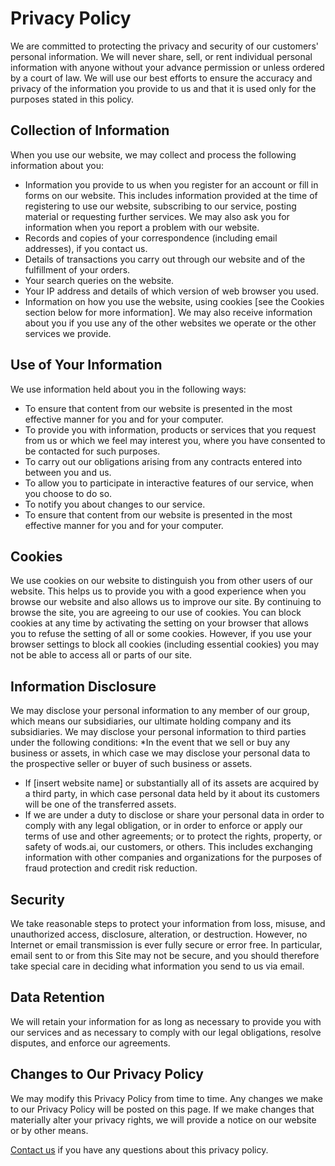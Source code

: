 # Privacy Policy 
We are committed to protecting the privacy and security of our customers' personal information. We will never share, sell, or rent individual personal information with anyone without your advance permission or unless ordered by a court of law. We will use our best efforts to ensure the accuracy and privacy of the information you provide to us and that it is used only for the purposes stated in this policy. 
## Collection of Information 
When you use our website, we may collect and process the following information about you: 
* Information you provide to us when you register for an account or fill in forms on our website. This includes information provided at the time of registering to use our website, subscribing to our service, posting material or requesting further services. We may also ask you for information when you report a problem with our website. 
* Records and copies of your correspondence (including email addresses), if you contact us. 
* Details of transactions you carry out through our website and of the fulfillment of your orders. 
* Your search queries on the website. 
* Your IP address and details of which version of web browser you used. 
* Information on how you use the website, using cookies [see the Cookies section below for more information]. 
We may also receive information about you if you use any of the other websites we operate or the other services we provide. 
## Use of Your Information 
We use information held about you in the following ways: 
* To ensure that content from our website is presented in the most effective manner for you and for your computer. 
* To provide you with information, products or services that you request from us or which we feel may interest you, where you have consented to be contacted for such purposes. 
* To carry out our obligations arising from any contracts entered into between you and us. 
* To allow you to participate in interactive features of our service, when you choose to do so. 
* To notify you about changes to our service. 
* To ensure that content from our website is presented in the most effective manner for you and for your computer. 
## Cookies 
We use cookies on our website to distinguish you from other users of our website. This helps us to provide you with a good experience when you browse our website and also allows us to improve our site. By continuing to browse the site, you are agreeing to our use of cookies. 
You can block cookies at any time by activating the setting on your browser that allows you to refuse the setting of all or some cookies. However, if you use your browser settings to block all cookies (including essential cookies) you may not be able to access all or parts of our site. 
## Information Disclosure 
We may disclose your personal information to any member of our group, which means our subsidiaries, our ultimate holding company and its subsidiaries. 
We may disclose your personal information to third parties under the following conditions: 
*In the event that we sell or buy any business or assets, in which case we may disclose your personal data to the prospective seller or buyer of such business or assets. 
* If [insert website name] or substantially all of its assets are acquired by a third party, in which case personal data held by it about its customers will be one of the transferred assets. 
* If we are under a duty to disclose or share your personal data in order to comply with any legal obligation, or in order to enforce or apply our terms of use and other agreements; or to protect the rights, property, or safety of wods.ai, our customers, or others. This includes exchanging information with other companies and organizations for the purposes of fraud protection and credit risk reduction. 
## Security 
We take reasonable steps to protect your information from loss, misuse, and unauthorized access, disclosure, alteration, or destruction. However, no Internet or email transmission is ever fully secure or error free. In particular, email sent to or from this Site may not be secure, and you should therefore take special care in deciding what information you send to us via email. 
## Data Retention 
We will retain your information for as long as necessary to provide you with our services and as necessary to comply with our legal obligations, resolve disputes, and enforce our agreements. 
## Changes to Our Privacy Policy 
We may modify this Privacy Policy from time to time. Any changes we make to our Privacy Policy will be posted on this page. If we make changes that materially alter your privacy rights, we will provide a notice on our website or by other means. 

[Contact us](mailto:privacy@wods.ai) if you have any questions about this privacy policy.